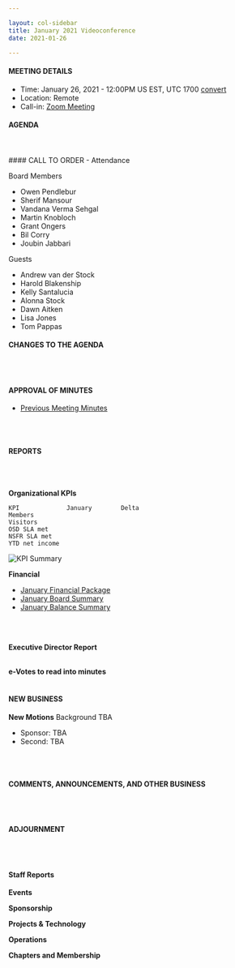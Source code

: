 ```yaml
---

layout: col-sidebar
title: January 2021 Videoconference
date: 2021-01-26

---
```


#### MEETING DETAILS

- Time: January 26, 2021 - 12:00PM US EST, UTC 1700 [convert](https://www.timeanddate.com/worldclock/meetingdetails.html?year=2020&month=11&day=24&hour=17&min=0&sec=0&p1=16&p2=919&p3=78&p4=136&p5=137&p6=176&p7=179)
- Location: Remote
- Call-in: [Zoom Meeting](https://zoom.us/j/675935446)

#### AGENDA
<br>
<br>
#### CALL TO ORDER - Attendance

Board Members
- Owen Pendlebur
- Sherif Mansour
- Vandana Verma Sehgal
- Martin Knobloch
- Grant Ongers
- Bil Corry
- Joubin Jabbari

Guests
- Andrew van der Stock
- Harold Blakenship
- Kelly Santalucia
- Alonna Stock
- Dawn Aitken
- Lisa Jones
- Tom Pappas


#### CHANGES TO THE AGENDA
<br>
<br>

#### APPROVAL OF MINUTES

- [Previous Meeting Minutes](/www-board/minutes/202012)
<br>
<br>

#### REPORTS
<br>
<br>

**Organizational KPIs**

```
KPI	            January        Delta
Members         
Visitors        
OSD SLA met     
NSFR SLA met    
YTD net income  
```

![KPI Summary](/www-board/attachments/202011-board-kpi-summary.png)

**Financial**

- [January Financial Package](/www-board/attachments/YYYYMM-board-summary.pdf)
- [January Board Summary](/www-board/attachments/YYYYMM-board-summary.pdf)
- [January Balance Summary](/www-board/attachments/YYYYMM-balance-summary.pdf)
<br>
<br>


**Executive Director Report**
<br>
<br>


**e-Votes to read into minutes**
<br>
<br>

#### NEW BUSINESS


**New Motions**
Background TBA
<br>
- Sponsor: TBA
- Second: TBA
<br>
<br>

#### COMMENTS, ANNOUNCEMENTS, AND OTHER BUSINESS
<br>
<br>


#### ADJOURNMENT
<br>
<br>


#### Staff Reports

**Events**


**Sponsorship**


**Projects & Technology**


**Operations**


**Chapters and Membership**
